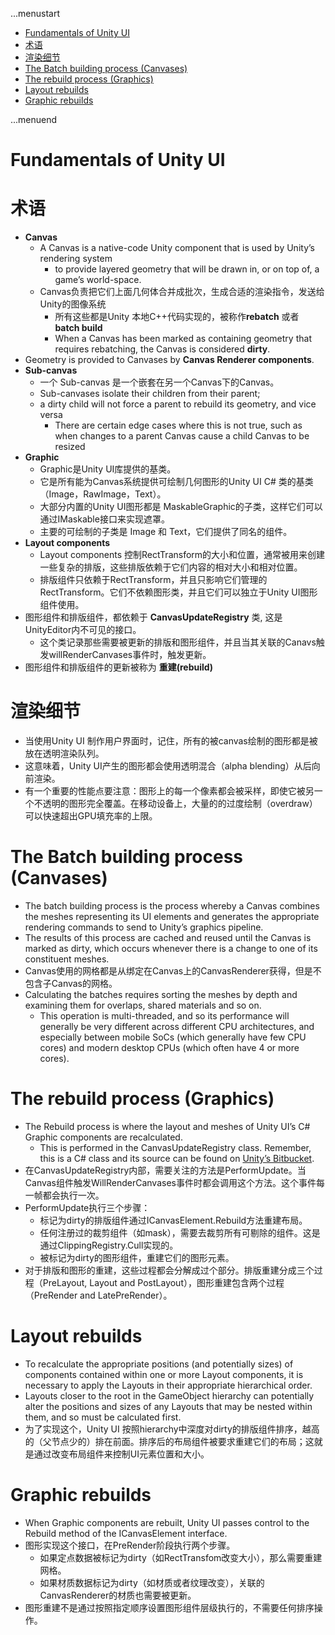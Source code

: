 ...menustart

 - [Fundamentals of Unity UI](#1dfc0817fb1b2cab37c5877272360d75)
 - [术语](#6d5c26750224532b44582db82a984403)
 - [渲染细节](#2a168379a54008088b779159b876072f)
 - [The Batch building process (Canvases)](#919839be384cb16c603fcf7941d47a2b)
 - [The rebuild process (Graphics)](#4b236b0defe0140ab7c6ca4d6eb9ce03)
 - [Layout rebuilds](#48573fb33426281a66a7df414d308adf)
 - [Graphic rebuilds](#3bb07e02843305c2da7e77bb4877f16b)

...menuend


<h2 id="1dfc0817fb1b2cab37c5877272360d75"></h2>

# Fundamentals of Unity UI

<h2 id="6d5c26750224532b44582db82a984403"></h2>

# 术语

 - **Canvas**
    - A Canvas is a native-code Unity component that is used by Unity’s rendering system
        - to provide layered geometry that will be drawn in, or on top of, a game’s world-space.
    - Canvas负责把它们上面几何体合并成批次，生成合适的渲染指令，发送给Unity的图像系统
        - 所有这些都是Unity 本地C++代码实现的，被称作**rebatch** 或者 **batch build** 
        - When a Canvas has been marked as containing geometry that requires rebatching, the Canvas is considered **dirty**.
 - Geometry is provided to Canvases by **Canvas Renderer components**.
 - **Sub-canvas** 
    - 一个 Sub-canvas 是一个嵌套在另一个Canvas下的Canvas。
    - Sub-canvases isolate their children from their parent; 
    - a dirty child will not force a parent to rebuild its geometry, and vice versa
        - There are certain edge cases where this is not true, such as when changes to a parent Canvas cause a child Canvas to be resized
 - **Graphic** 
    - Graphic是Unity UI库提供的基类。
    - 它是所有能为Canvas系统提供可绘制几何图形的Unity UI C# 类的基类（Image，RawImage，Text）。
    - 大部分内置的Unity UI图形都是 MaskableGraphic的子类，这样它们可以通过IMaskable接口来实现遮罩。
    - 主要的可绘制的子类是 Image 和 Text，它们提供了同名的组件。
 - **Layout components**
    - Layout components 控制RectTransform的大小和位置，通常被用来创建一些复杂的排版，这些排版依赖于它们内容的相对大小和相对位置。
    - 排版组件只依赖于RectTransform，并且只影响它们管理的RectTransform。它们不依赖图形类，并且它们可以独立于Unity UI图形组件使用。
 - 图形组件和排版组件，都依赖于 **CanvasUpdateRegistry** 类, 这是UnityEditor内不可见的接口。
    - 这个类记录那些需要被更新的排版和图形组件，并且当其关联的Canavs触发willRenderCanvases事件时，触发更新。
 - 图形组件和排版组件的更新被称为 **重建(rebuild)**


<h2 id="2a168379a54008088b779159b876072f"></h2>

# 渲染细节

 - 当使用Unity UI 制作用户界面时，记住，所有的被canvas绘制的图形都是被放在透明渲染队列。
 - 这意味着，Unity UI产生的图形都会使用透明混合（alpha blending）从后向前渲染。
 - 有一个重要的性能点要注意：图形上的每一个像素都会被采样，即使它被另一个不透明的图形完全覆盖。在移动设备上，大量的的过度绘制（overdraw）可以快速超出GPU填充率的上限。

<h2 id="919839be384cb16c603fcf7941d47a2b"></h2>

# The Batch building process (Canvases)

 - The batch building process is the process whereby a Canvas combines the meshes representing its UI elements and generates the appropriate rendering commands to send to Unity’s graphics pipeline. 
 - The results of this process are cached and reused until the Canvas is marked as dirty, which occurs whenever there is a change to one of its constituent meshes.
 - Canvas使用的网格都是从绑定在Canvas上的CanvasRenderer获得，但是不包含子Canvas的网格。
 - Calculating the batches requires sorting the meshes by depth and examining them for overlaps, shared materials and so on. 
    - This operation is multi-threaded, and so its performance will generally be very different across different CPU architectures, and especially between mobile SoCs (which generally have few CPU cores) and modern desktop CPUs (which often have 4 or more cores).

<h2 id="4b236b0defe0140ab7c6ca4d6eb9ce03"></h2>

# The rebuild process (Graphics)

 - The Rebuild process is where the layout and meshes of Unity UI’s C# Graphic components are recalculated. 
    - This is performed in the CanvasUpdateRegistry class. Remember, this is a C# class and its source can be found on [Unity’s Bitbucket](https://bitbucket.org/Unity-Technologies/ui/).
 - 在CanvasUpdateRegistry内部，需要关注的方法是PerformUpdate。当Canvas组件触发WillRenderCanvases事件时都会调用这个方法。这个事件每一帧都会执行一次。
 - PerformUpdate执行三个步骤：
    - 标记为dirty的排版组件通过ICanvasElement.Rebuild方法重建布局。
    - 任何注册过的裁剪组件（如mask），需要去裁剪所有可剔除的组件。这是通过ClippingRegistry.Cull实现的。
    - 被标记为dirty的图形组件，重建它们的图形元素。
 - 对于排版和图形的重建，这些过程都会分解成过个部分。排版重建分成三个过程（PreLayout, Layout and PostLayout），图形重建包含两个过程（PreRender and LatePreRender）。

<h2 id="48573fb33426281a66a7df414d308adf"></h2>

# Layout rebuilds

 - To recalculate the appropriate positions (and potentially sizes) of components contained within one or more Layout components, it is necessary to apply the Layouts in their appropriate hierarchical order. 
 - Layouts closer to the root in the GameObject hierarchy can potentially alter the positions and sizes of any Layouts that may be nested within them, and so must be calculated first.
 - 为了实现这个，Unity UI 按照hierarchy中深度对dirty的排版组件排序，越高的（父节点少的）排在前面。排序后的布局组件被要求重建它们的布局；这就是通过改变布局组件来控制UI元素位置和大小。

<h2 id="3bb07e02843305c2da7e77bb4877f16b"></h2>

# Graphic rebuilds

 - When Graphic components are rebuilt, Unity UI passes control to the Rebuild method of the ICanvasElement interface. 
 - 图形实现这个接口，在PreRender阶段执行两个步骤。
    - 如果定点数据被标记为dirty（如RectTransfom改变大小），那么需要重建网格。
    - 如果材质数据标记为dirty（如材质或者纹理改变），关联的CanvasRenderer的材质也需要被更新。
 - 图形重建不是通过按照指定顺序设置图形组件层级执行的，不需要任何排序操作。






